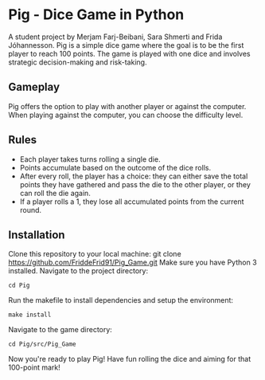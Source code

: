 # Pig - Dice Game in Python
A student project by Merjam Farj-Beibani, Sara Shmerti and Frida Jóhannesson.
Pig is a simple dice game where the goal is to be the first player to reach 100 points. The game is played with one dice and involves strategic decision-making and risk-taking.

## Gameplay
Pig offers the option to play with another player or against the computer. When playing against the computer, you can choose the difficulty level.

## Rules
- Each player takes turns rolling a single die.
- Points accumulate based on the outcome of the dice rolls.
- After every roll, the player has a choice: they can either save the total points they have gathered and pass the die to the other player, or they can roll the die again.
- If a player rolls a 1, they lose all accumulated points from the current round.

## Installation
Clone this repository to your local machine:
git clone https://github.com/FriddeFrid91/Pig_Game.git
Make sure you have Python 3 installed.
Navigate to the project directory:
```
cd Pig
```
Run the makefile to install dependencies and setup the environment:
```
make install
```
Navigate to the game directory:
```
cd Pig/src/Pig_Game
```
Now you're ready to play Pig! Have fun rolling the dice and aiming for that 100-point mark!

